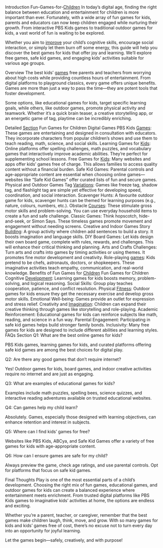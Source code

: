 Introduction
Fun-Games-for-[Children](https://santabarbaratrapeze.com/local-events) In today’s digital age, finding the right balance between education and entertainment for children is more important than ever. Fortunately, with a wide array of fun games for kids, parents and educators can now keep children engaged while nurturing their growth. From interactive PBS Kids games to traditional outdoor games for kids, a vast world of fun is waiting to be explored.

Whether you aim to [improve](https://santabarbaratrapeze.com/testimonials-stories) your child’s cognitive skills, encourage social interaction, or simply let them burn off some energy, this guide will help you discover the best games for kids that offer joy and learning. We’ll explore free games, safe kid games, and engaging kids’ activities suitable for various age groups.

Overview
The best kids’ [games](https://santabarbaratrapeze.com/benefits-of-physical-play-2025) free parents and teachers from worrying about high costs while providing countless hours of entertainment. From digital platforms to playground classics, every game offers unique benefits. Games are more than just a way to pass the time—they are potent tools that foster development.

Some options, like educational games for kids, target specific learning goals, while others, like outdoor games, promote physical activity and teamwork. Whether it’s a quick brain teaser, a creative storytelling app, or an energetic game of tag, playtime can be incredibly enriching.

Detailed [Section](https://santabarbaratrapeze.com/exercise-tips-for-long-term)
Fun Games for Children
Digital Games
PBS Kids [Games](https://santabarbaratrapeze.com/healthy-life-style-live-well): These games are entertaining and designed in consultation with educators. They incorporate characters from popular children’s shows and use them to teach reading, math, science, and social skills.
Learning Games for [Kids](https://santabarbaratrapeze.com/upcoming-workshops): Online platforms offer spelling challenges, math puzzles, and vocabulary games that interactively improve academic abilities. They’re perfect for supplementing school lessons.
Free Games for [Kids](https://santabarbaratrapeze.com/training-program-workout): Many websites and apps offer kids’ games free of charge. This allows families to access quality content without a financial burden.
Safe Kid Games: Parental controls and age-appropriate content are essential when choosing online games—websites like “Safe Kid Games” offer curated lists of fun and secure games.
Physical and Outdoor Games
Tag [Variations](https://santabarbaratrapeze.com/family-day-out-ideas): Games like freeze tag, shadow tag, and flashlight tag are simple yet effective for developing speed, coordination, and social interaction.
Scavenger Hunts: A favourite outdoor game for kids, scavenger hunts can be themed for learning purposes (e.g., nature, colours, numbers, etc.).
Obstacle [Courses](https://santabarbaratrapeze.com/group-activities): These stimulate gross motor skills and problem-solving. You can use everyday household items to create a fun and safe challenge.
Classic Games: Think hopscotch, hide-and-seek, or Simon Says. These timeless games promote movement and engagement without needing screens.
Creative and Indoor Games
Story [Building](https://santabarbaratrapeze.com/fun-games-for-children): A group activity where children add sentences to build a story. It boosts imagination and language skills.
DIY Board Games: Let kids design their own board game, complete with rules, rewards, and challenges. This will enhance their critical thinking and planning.
Arts and Crafts Challenges: Turn arts and crafts into games by timing activities or using themes. It promotes fine motor development and creativity.
Role-playing [games](https://santabarbaratrapeze.com/kids-fitness-activities): Kids pretend to be chefs, astronauts, doctors, or shopkeepers. These imaginative activities teach empathy, communication, and real-world knowledge.
Benefits of Fun Games for [Children](https://santabarbaratrapeze.com/events-for-kids)
Fun Games for Children
Cognitive [Development](https://santabarbaratrapeze.com/how-to-do-parkour-training): Learning games for kids boosts memory, problem-solving, and logical reasoning.
Social Skills: Group play teaches cooperation, patience, and conflict resolution.
Physical [Fitness](https://santabarbaratrapeze.com/guide-to-parkour-2025): Outdoor games for kids ensure they get the necessary exercise and develop gross motor skills.
Emotional Well-being: Games provide an outlet for expression and stress relief.
Creativity and [Imagination](https://santabarbaratrapeze.com/safety-gear-for-parkour): Children can expand their creative thinking through games like storytelling and role-playing.
Academic Reinforcement: Educational games for kids can reinforce subjects like math, reading, and science in a fun way.
Parental Engagement: Participating in safe kid games helps build stronger family bonds.
Inclusivity: Many free games for kids are designed to include different abilities and learning styles.
FAQs Section
Q1: What are the best online games for kids?

PBS Kids games, learning games for kids, and curated platforms offering safe kid games are among the best choices for digital play.

Q2: Are there any good games that don’t require internet?

Yes! Outdoor games for kids, board games, and indoor creative activities require no internet and are just as engaging.

Q3: What are examples of educational games for kids?

Examples include math puzzles, spelling bees, science quizzes, and interactive reading adventures available on trusted educational websites.

Q4: Can games help my child learn?

Absolutely. Games, especially those designed with learning objectives, can enhance retention and interest in subjects.

Q5: Where can I find kids’ games for free?

Websites like PBS Kids, ABCya, and Safe Kid Games offer a variety of free games for kids with age-appropriate content.

Q6: How can I ensure games are safe for my child?

Always preview the game, check age ratings, and use parental controls. Opt for platforms that focus on safe kid games.

Final Thoughts
Play is one of the most essential parts of a child’s development. Choosing the right mix of fun games, educational games, and outdoor games for kids can create a balanced experience where entertainment meets enrichment. From trusted digital platforms like PBS Kids games to imaginative kids’ activities at home, the options are endless and exciting.

Whether you’re a parent, teacher, or caregiver, remember that the best games make children laugh, think, move, and grow. With so many games for kids and kids’ games free of cost, there’s no excuse not to turn every day into an opportunity for joyful learning.

Let the games begin—safely, creatively, and with purpose!
